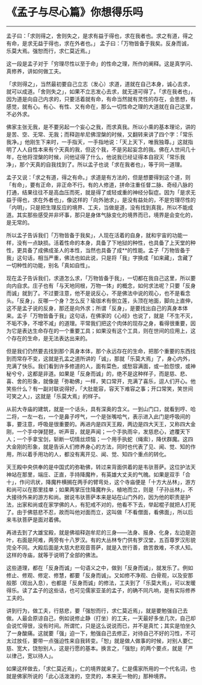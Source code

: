 # 《孟子与尽心篇》你想得乐吗

------

孟子曰：「求则得之，舍则失之，是求有益于得也，求在我者也。求之有道，得之有命，是求无益于得也，求在外者也。」
孟子曰：「万物皆备于我矣。反身而诚，乐莫大焉。强恕而行，求仁莫近焉。」

这一段是孟子对于「穷理尽性以至于命」的性命之理，所作的阐释。这是真学问、真修养，讲如何做工夫。

「求则得之」，当然最初要自己立志（发心）求道，道就在自己本身，诚心去求，就可以成道。「舍则失之」，如果不立志发心去求，就无道可得了。「求在我者也」，因为道是向自己内求的，只要活着就有命，有命当然就有灵性的存在，会思想，有感觉，就有心。有心、有性、又有命在，那么一切性命之理的大道就在自己这里，不必外求。

佛家主张无我，是不要另起一个妄心之我，而求真我。所以小乘的基本理论，讲的是苦、空、无常、无我；而释迦牟尼佛涅槃的时候，又翻转来讲了四个字：「常乐我净。」他刚生下来时，一手指天，一手指地说：「天上天下，唯我独尊。」这就指明了人人自性本来有个天真的我，但这个我，不是另起妄念的我。佛在人世间几十年，在他将涅槃的时候，问他证得了什么，他说我已经证得本自寂灭「常乐我净」，那个天真的自我找到了。所以孟子也说「求在我者也」，等于同一道理。

孟子又说：「求之有道，得之有命。」求道是有方法的，但是想要得到这个道，则「有命」，要有正命，非正命不行。有的人修道，拼命注重任督二脉、奇经八脉的打通，结果往往不是高血压而死，就是得了或轻或重的神经分裂症。因为「是求无益于得也，求在外者也」，像这样的「向外驰求」，是没有益处的，不是穷理尽性的「内明」，只是把生理反应的境界、工夫，当做是道，没有找到真我，所以不能成道。其实那些感受并非坏事，那只是身体气脉变化的境界而已，境界是会变化的，是无常的。

所以孟子告诉我们「万物皆备于我矣」，人现在活着的自身，就和宇宙的功能一样，没有一点缺损。活着性命的本身，具备了下地狱的种性，也具备了上天堂的种性，更具备了成佛成圣人的本性，当然也具备了成**的性能。孟子「万物皆备于我」这句话，相当严重，佛法也如此说，只是将「我」字换成「如来藏」，含藏了一切种性的功能，别名「真如自性」。

现在孟子告诉我们，求道怎么求，「万物皆备于我」，一切都在我自己这里，所以要向内自求。庄子也有「与天地同根，万物一体」的概念，如何求法呢？只要「反身而诚」就到了。不过要注意，他不是说反心，不是佛法中说的观心，也不是看念头。「反身」，反哪一个身？怎么反？瑜珈术有倒立莲，头顶在地面，脚向上直伸，这不是孟子说的反身，那还是向外求；所谓「反身」，是要找出自己的真身本体来。孟子「万物皆备于我」这句话，在佛家的《心经》也说了，就是「不生不灭，不垢不净，不增不减」的道理。平常我们把这个肉体的现存之身，看得很重要，因为它是表达生命存在的一个重要工具；如果没有这个工具，则在世间的应用上，这个存在的生命，是无法表达出来的。

但是我们仍然要去找到那个真身本体，那个永远存在的生命，把那个重要的东西找到而常存不变，这就是孔孟之道所讲的「诚」，那就「乐莫大焉」了，身心内外，充满了快乐。我们看到许多修道的人，面有菜色，或愁容满面，或一脸怨恨，或神秘兮兮，这都是非道。如果是「反身而诚」的，绝不是这种样子，而是慈、悲、喜、舍的形象，就像是「弥勒佛」一样，笑口常开，充满了喜乐，逗人们开心。他笑些什么？有一副对联说得好，「大肚能容，容天下难容之事；开口常笑，笑世间可笑之人」，这就是「乐莫大焉」的样子。

从前大寺庙的建筑，就是一个话头，具有深奥的含义。一到山门口，就看到哼、哈二将，一左一右，一个是鼻子哼气，一个是张嘴哈气，表示进入此门是呼吸间的事，要注意，呼吸是很重要的。再进内是四天王殿，两边是四大天王，又称四大金刚，一个手中弹琵琶，听声音，就是声闻；一个手执雨伞，发慈悲心，遮覆天下人；一个手拿宝剑，斩断一切情丝烦恼；一个用手执蛇（绳索），降伏群魔。这四大金刚的形象，就是告诉人们修养身心的方法，同时也代表了见、闻、觉、知的作用，所以着手用功的人，都没有离开见、闻、觉、知四个重点的转化。

天王殿中央供奉的是中国式的弥勒佛，转过来背面供着的是韦驮菩萨。这位护法天神站在那里，端庄、正直，手持降魔杵，有英雄大丈夫的气魄。如果是双手「合十」，作问讯状，降魔杵横搁在两手的臂弯处，这个寺庙便是「十方大丛林」，游方和尚可以在那里挂单；如果两掌压住降魔杵头，植地而立，则是「子孙丛林」，不大接待外来的游方和尚。据说韦驮菩萨本来是站在山门外的，因为他的职责是护法，出家和尚或在家学佛的人，有犯戒不对的，他看不下去，举起棍子就把人打死了。由于佛慈悲不忍，故而叫他对面而立，这叫做「不看僧面，看佛面」，所以后来韦驮菩萨是面对着佛。

再进去到了大雄宝殿，就是佛祖释迦牟尼的三身——法身、报身、化身，左边是迦叶，右面是阿难，两旁有十八罗汉。有的大丛林专门供有罗汉堂，五百尊罗汉形貌完全不同。大殿后面是大慈大悲观音菩萨，就是入世行善，救苦救难，不求人知。这样的寺庙，就等于说明了全部的佛法。

这些道理，都在「反身而诚」一句语义之中，做到「反身而诚」，就发乐了。例如修止、修观、修定、修慧，都要「反身而诚」。又如修不净观、白骨观，以及安那般那（观出入息），也都是「反身而诚」的修法，工夫到了「乐莫大焉」，可以发暖得乐。读了孟子的这些话，也可见儒家亚圣的孟子，的确不同凡响，是有实际修养工夫的。

讲到行为，做工夫，行慈悲，要「强恕而行，求仁莫近焉」，就是要勉强自己去做。人最会原谅自己，例如说修止静（打坐）的工夫，一天最好多坐几次，自己却会说忙得很，没有时间。所谓忙，只是这么说说而已，并不是真忙；其实是怕坐久了一身酸痛。这就要「强」迫一下，勉强自己去修正，对待自己不好的习性，不可太过放任，要带一点强迫性来自我转变。「恕」就是做人做事的时候，对别人要仁慈、宽大，饶恕别人，这是行愿的基本。换言之，「强恕」的两个要点，就是「严以律己，宽以待人」。

如果这样做去，「求仁莫近焉」，仁的境界就来了。仁是儒家所用的一个代名词，也就是佛家所说的「此心活泼泼的，空灵的，本来无一物的」那种境界。

